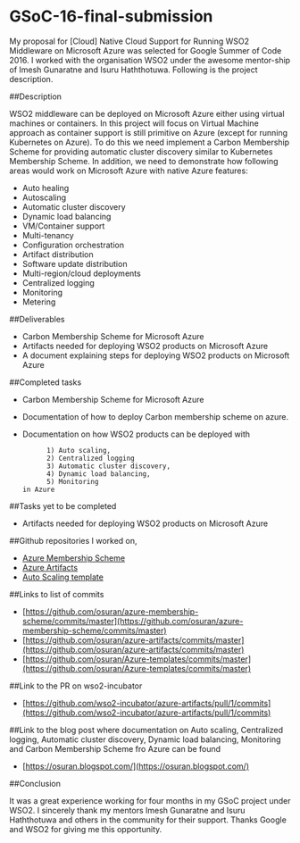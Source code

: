 # GSoC-16-final-submission

My proposal for [Cloud] Native Cloud Support for Running WSO2 Middleware on Microsoft Azure was selected for Google Summer of Code 2016. I worked with the organisation WSO2 under the awesome mentor-ship of Imesh Gunaratne and Isuru Haththotuwa. Following is the project description.

##Description


WSO2 middleware can be deployed on Microsoft Azure either using virtual machines or containers. In this project will focus on Virtual Machine approach as container support is still primitive on Azure (except for running Kubernetes on Azure). To do this we need implement a Carbon Membership Scheme for providing automatic cluster discovery similar to Kubernetes Membership Scheme.
In addition, we need to demonstrate how following areas would work on Microsoft Azure with native Azure features:


* Auto healing
* Autoscaling
* Automatic cluster discovery
* Dynamic load balancing
* VM/Container support
* Multi-tenancy
* Configuration orchestration
* Artifact distribution
* Software update distribution
* Multi-region/cloud deployments
* Centralized logging
* Monitoring
* Metering

##Deliverables 


* Carbon Membership Scheme for Microsoft Azure
* Artifacts needed for deploying WSO2 products on Microsoft Azure
* A document explaining steps for deploying WSO2 products on Microsoft Azure

##Completed tasks

* Carbon Membership Scheme for Microsoft Azure
* Documentation of how to deploy Carbon membership scheme on azure.
* Documentation on how WSO2 products can be deployed with 

            1) Auto scaling, 
            2) Centralized logging
            3) Automatic cluster discovery, 
            4) Dynamic load balancing, 
            5) Monitoring 
      in Azure

##Tasks yet to be completed

* Artifacts needed for deploying WSO2 products on Microsoft Azure

##Github repositories I worked on,

* [Azure Membership Scheme](https://github.com/osuran/azure-membership-scheme)
* [Azure Artifacts](https://github.com/osuran/azure-artifacts)
* [Auto Scaling template](https://github.com/osuran/Azure-templates)

##Links to list of commits

* [https://github.com/osuran/azure-membership-scheme/commits/master](https://github.com/osuran/azure-membership-scheme/commits/master)
* [https://github.com/osuran/azure-artifacts/commits/master](https://github.com/osuran/azure-artifacts/commits/master)
* [https://github.com/osuran/Azure-templates/commits/master](https://github.com/osuran/Azure-templates/commits/master)

##Link to the PR on wso2-incubator

* [https://github.com/wso2-incubator/azure-artifacts/pull/1/commits](https://github.com/wso2-incubator/azure-artifacts/pull/1/commits)

##Link to the blog post where documentation on Auto scaling, Centralized logging, Automatic cluster discovery, Dynamic load balancing, Monitoring and Carbon Membership Scheme fro Azure can be found

* [https://osuran.blogspot.com/](https://osuran.blogspot.com/)

##Conclusion

It was a great experience working for four months in my GSoC project under WSO2. I sincerely thank my mentors Imesh Gunaratne and Isuru Haththotuwa and others in the community for their support. Thanks Google and WSO2 for giving me this opportunity. 
